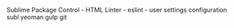 Sublime Package Control
	- HTML Linter
	- eslint
	- user settings configuration
subl
yeoman
gulp
git